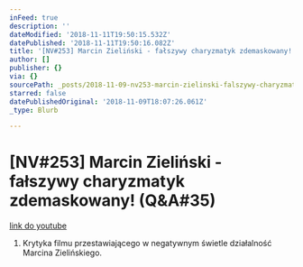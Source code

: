 ```yaml
---
inFeed: true
description: ''
dateModified: '2018-11-11T19:50:15.532Z'
datePublished: '2018-11-11T19:50:16.082Z'
title: '[NV#253] Marcin Zieliński - fałszywy charyzmatyk zdemaskowany! (Q&A#35)'
author: []
publisher: {}
via: {}
sourcePath: _posts/2018-11-09-nv253-marcin-zielinski-falszywy-charyzmatyk-zdemaskowan.md
starred: false
datePublishedOriginal: '2018-11-09T18:07:26.061Z'
_type: Blurb

---
```

# \[NV\#253\] Marcin Zieliński - fałszywy charyzmatyk zdemaskowany! (Q&A\#35)
[link do youtube][0]

1. Krytyka filmu przestawiającego w negatywnym świetle działalność Marcina Zielińskiego.

[0]: https://www.youtube.com/watch?v=nSrp847Roiw